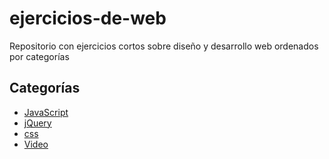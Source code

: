 # ejercicios-de-web
Repositorio con ejercicios cortos sobre diseño y desarrollo web ordenados por categorías
## Categorías
- [JavaScript](./javascript/README.md)
- [jQuery](./jquery/README.md)
- [css](./css/README.md)
- [Video](./video/README.md)